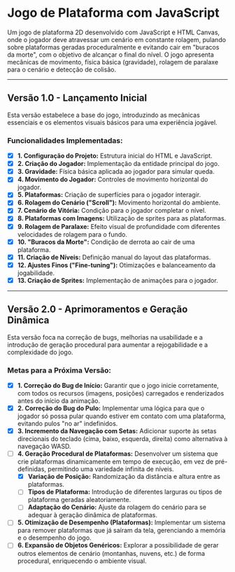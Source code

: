 
# Jogo de Plataforma com JavaScript

Um jogo de plataforma 2D desenvolvido com JavaScript e HTML Canvas, onde o jogador deve atravessar um cenário em constante rolagem, pulando sobre plataformas geradas proceduralmente e evitando cair em "buracos da morte", com o objetivo de alcançar o final do nível. O jogo apresenta mecânicas de movimento, física básica (gravidade), rolagem de paralaxe para o cenário e detecção de colisão.

---

## Versão 1.0 - Lançamento Inicial

Esta versão estabelece a base do jogo, introduzindo as mecânicas essenciais e os elementos visuais básicos para uma experiência jogável.

### Funcionalidades Implementadas:

- [x] **1. Configuração do Projeto:** Estrutura inicial do HTML e JavaScript.
- [x] **2. Criação do Jogador:** Implementação da entidade principal do jogo.
- [x] **3. Gravidade:** Física básica aplicada ao jogador para simular queda.
- [x] **4. Movimento do Jogador:** Controles de movimento horizontal do jogador.
- [x] **5. Plataformas:** Criação de superfícies para o jogador interagir.
- [x] **6. Rolagem do Cenário ("Scroll"):** Movimento horizontal do ambiente.
- [x] **7. Cenário de Vitória:** Condição para o jogador completar o nível.
- [x] **8. Plataformas com Imagens:** Utilização de sprites para as plataformas.
- [x] **9. Rolagem de Paralaxe:** Efeito visual de profundidade com diferentes velocidades de rolagem para o fundo.
- [x] **10. "Buracos da Morte":** Condição de derrota ao cair de uma plataforma.
- [x] **11. Criação de Níveis:** Definição manual do layout das plataformas.
- [x] **12. Ajustes Finos ("Fine-tuning"):** Otimizações e balanceamento da jogabilidade.
- [x] **13. Criação de Sprites:** Implementação de animações para o jogador.

---

## Versão 2.0 - Aprimoramentos e Geração Dinâmica

Esta versão foca na correção de bugs, melhorias na usabilidade e a introdução de geração procedural para aumentar a rejogabilidade e a complexidade do jogo.

### Metas para a Próxima Versão:

- [x] **1. Correção do Bug de Início:** Garantir que o jogo inicie corretamente, com todos os recursos (imagens, posições) carregados e renderizados antes do início da animação.
- [x] **2. Correção do Bug do Pulo:** Implementar uma lógica para que o jogador só possa pular quando estiver em contato com uma plataforma, evitando pulos "no ar" indefinidos.
- [x] **3. Incremento da Navegação com Setas:** Adicionar suporte às setas direcionais do teclado (cima, baixo, esquerda, direita) como alternativa à navegação WASD.
- [ ] **4. Geração Procedural de Plataformas:** Desenvolver um sistema que crie plataformas dinamicamente em tempo de execução, em vez de pré-definidas, permitindo uma variedade infinita de níveis.
    - [x] **Variação de Posição:** Randomização da distância e altura entre as plataformas.
    - [ ] **Tipos de Plataforma:** Introdução de diferentes larguras ou tipos de plataforma geradas aleatoriamente.
    - [ ] **Adaptação do Cenário:** Ajuste da rolagem do cenário para se adequar à geração dinâmica de plataformas.
- [ ] **5. Otimização de Desempenho (Plataformas):** Implementar um sistema para remover plataformas que já saíram da tela, gerenciando a memória e o desempenho do jogo.
- [ ] **6. Expansão de Objetos Genéricos:** Explorar a possibilidade de gerar outros elementos de cenário (montanhas, nuvens, etc.) de forma procedural, enriquecendo o ambiente visual.
